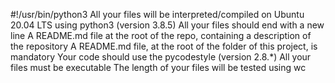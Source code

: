 #!/usr/bin/python3
All your files will be interpreted/compiled on Ubuntu 20.04 LTS using python3 (version 3.8.5)
All your files should end with a new line
A README.md file at the root of the repo, containing a description of the repository
A README.md file, at the root of the folder of this project, is mandatory
Your code should use the pycodestyle (version 2.8.*)
All your files must be executable
The length of your files will be tested using wc
